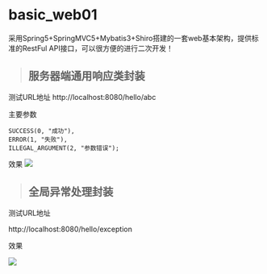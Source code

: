 # basic_web01
采用Spring5+SpringMVC5+Mybatis3+Shiro搭建的一套web基本架构，提供标准的RestFul API接口，可以很方便的进行二次开发！

>## 服务器端通用响应类封装

测试URL地址
http://localhost:8080/hello/abc

主要参数
```
SUCCESS(0, "成功"),
ERROR(1, "失败"),
ILLEGAL_ARGUMENT(2, "参数错误");
```

效果
![](https://note.youdao.com/yws/public/resource/061267ec637009aca0b1e0244567f3dd/xmlnote/B0ECDEF5581840D3A8EE0004061F8671/3405)

>## 全局异常处理封装

测试URL地址

http://localhost:8080/hello/exception

效果

![](https://note.youdao.com/yws/public/resource/061267ec637009aca0b1e0244567f3dd/xmlnote/DEACBFF6FD47422E939D7D362C472074/3403)
